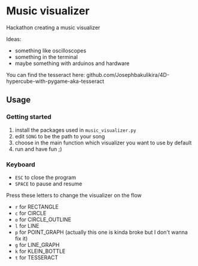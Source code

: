 # Music visualizer

Hackathon creating a music visualizer

Ideas:
- something like oscilloscopes
- something in the terminal
- maybe something with arduinos and hardware

You can find the tesseract here: github.com/Josephbakulikira/4D-hypercube-with-pygame-aka-tesseract

## Usage

### Getting started
1. install the packages used in `music_visualizer.py`
2. edit `SONG` to be the path to your song
3. choose in the main function which visualizer you want to use by default
4. run and have fun ;)

### Keyboard
- ``ESC`` to close the program
- ``SPACE`` to pause and resume

Press these letters to change the visualizer on the flow
- ``r`` for RECTANGLE
- ``c`` for CIRCLE
- ``o`` for CIRCLE_OUTLINE
- ``l`` for LINE
- ``p`` for POINT_GRAPH (actually this one is kinda broke but I don't wanna fix it)
- ``g`` for LINE_GRAPH
- ``k`` for KLEIN_BOTTLE
- ``t`` for TESSERACT

